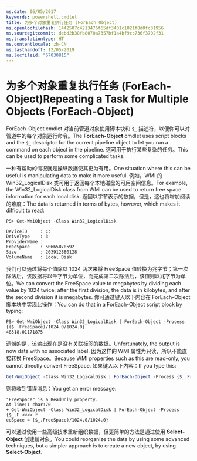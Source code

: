 ```yaml
---
ms.date: 06/05/2017
keywords: powershell,cmdlet
title: 为多个对象重复执行任务 (ForEach Object)
ms.openlocfilehash: 1442507c4213476f65df3401c1021f8d0fc31956
ms.sourcegitcommit: debd2b38fb8070a7357bf1a4bf9cc736f3702f31
ms.translationtype: HT
ms.contentlocale: zh-CN
ms.lasthandoff: 12/05/2019
ms.locfileid: "67030815"
---
```

# <a name="repeating-a-task-for-multiple-objects-foreach-object"></a><span data-ttu-id="01b97-103">为多个对象重复执行任务 (ForEach-Object)</span><span class="sxs-lookup"><span data-stu-id="01b97-103">Repeating a Task for Multiple Objects (ForEach-Object)</span></span>

<span data-ttu-id="01b97-104">ForEach-Object  cmdlet 对当前管道对象使用脚本块和 `$_` 描述符，以便你可以对管道中的每个对象运行命令。</span><span class="sxs-lookup"><span data-stu-id="01b97-104">The **ForEach-Object** cmdlet uses script blocks and the `$_` descriptor for the current pipeline object to let you run a command on each object in the pipeline.</span></span> <span data-ttu-id="01b97-105">这可用于执行某些复杂的任务。</span><span class="sxs-lookup"><span data-stu-id="01b97-105">This can be used to perform some complicated tasks.</span></span>

<span data-ttu-id="01b97-106">一种有帮助的情况就是操纵数据使其更为有用。</span><span class="sxs-lookup"><span data-stu-id="01b97-106">One situation where this can be useful is manipulating data to make it more useful.</span></span> <span data-ttu-id="01b97-107">例如，WMI 的 Win32_LogicalDisk 类可用于返回每个本地磁盘的可用空间信息。</span><span class="sxs-lookup"><span data-stu-id="01b97-107">For example, the Win32_LogicalDisk class from WMI can be used to return free space information for each local disk.</span></span> <span data-ttu-id="01b97-108">返回以字节表示的数据，但是，这也将增加阅读的难度：</span><span class="sxs-lookup"><span data-stu-id="01b97-108">The data is returned in terms of bytes, however, which makes it difficult to read:</span></span>

```
PS> Get-WmiObject -Class Win32_LogicalDisk

DeviceID     : C:
DriveType    : 3
ProviderName :
FreeSpace    : 50665070592
Size         : 203912880128
VolumeName   : Local Disk
```

<span data-ttu-id="01b97-109">我们可以通过将每个值除以 1024 两次来将 FreeSpace 值转换为兆字节；第一次除法后，该数据将以千字节为单位，而完成第二次除法后，该值则以兆字节为单位。</span><span class="sxs-lookup"><span data-stu-id="01b97-109">We can convert the FreeSpace value to megabytes by dividing each value by 1024 twice; after the first division, the data is in kilobytes, and after the second division it is megabytes.</span></span> <span data-ttu-id="01b97-110">你可通过键入以下内容在 ForEach-Object 脚本块中实现此操作：</span><span class="sxs-lookup"><span data-stu-id="01b97-110">You can do that in a ForEach-Object script block by typing:</span></span>

```
PS> Get-WmiObject -Class Win32_LogicalDisk | ForEach-Object -Process {($_.FreeSpace)/1024.0/1024.0}
48318.01171875
```

<span data-ttu-id="01b97-111">遗憾的是，该输出现在是没有关联标签的数据。</span><span class="sxs-lookup"><span data-stu-id="01b97-111">Unfortunately, the output is now data with no associated label.</span></span> <span data-ttu-id="01b97-112">因为这样的 WMI 属性为只读，所以不能直接转换 FreeSpace。</span><span class="sxs-lookup"><span data-stu-id="01b97-112">Because WMI properties such as this are read-only, you cannot directly convert FreeSpace.</span></span> <span data-ttu-id="01b97-113">如果键入以下内容：</span><span class="sxs-lookup"><span data-stu-id="01b97-113">If you type this:</span></span>

```powershell
Get-WmiObject -Class Win32_LogicalDisk | ForEach-Object -Process {$_.FreeSpace = ($_.FreeSpace)/1024.0/1024.0}
```

<span data-ttu-id="01b97-114">则将收到错误消息：</span><span class="sxs-lookup"><span data-stu-id="01b97-114">You get an error message:</span></span>

```output
"FreeSpace" is a ReadOnly property.
At line:1 char:70
+ Get-WmiObject -Class Win32_LogicalDisk | ForEach-Object -Process {$_.F <<<< r
eeSpace = ($_.FreeSpace)/1024.0/1024.0}
```

<span data-ttu-id="01b97-115">可以通过使用一些高级技术重新组织数据，但更简单的方法是通过使用 **Select-Object** 创建新对象。</span><span class="sxs-lookup"><span data-stu-id="01b97-115">You could reorganize the data by using some advanced techniques, but a simpler approach is to create a new object, by using **Select-Object**.</span></span>
